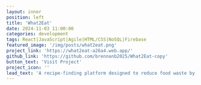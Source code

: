```yaml
---
layout: inner
position: left
title: 'What2Eat'
date: 2024-11-03 11:00:00
categories: development
tags: React|JavaScript|Agile|HTML/CSS|NoSQL|Firebase
featured_image: '/img/posts/what2eat.png'
project_link: 'https://what2eat-a26a4.web.app/'
github_link: 'https://github.com/brennanb2025/What2Eat-copy'
button_text: 'Visit Project'
project_icon: ''
lead_text: 'A recipe-finding platform designed to reduce food waste by recommending recipes based on your available ingredients.'
---
```

